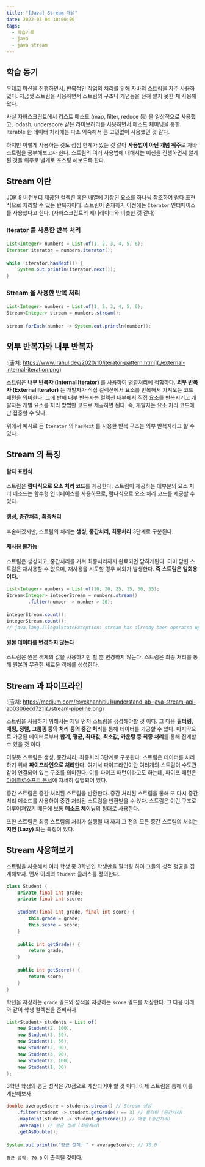 ```yaml
---
title: "[Java] Stream 개념"
date: 2022-03-04 18:00:00
tags:
  - 학습기록
  - java
  - java stream
---
```


## 학습 동기

우테코 미션을 진행하면서, 반복적인 작업의 처리를 위해 자바의 스트림을 자주 사용하였다. 지금껏 스트림을 사용하면서 스트림의 구조나 개념등을 전혀 알지 못한 채 사용해왔다.

사실 자바스크립트에서 리스트 메소드 (map, filter, reduce 등) 을 일상적으로 사용했고, lodash, underscore 같은 라이브러리를 사용하면서 메소드 체이닝을 통한 Iterable 한 데이터 처리에는 다소 익숙해서 큰 고민없이 사용했던 것 같다.

하지만 이렇게 사용하는 것도 점점 한계가 있는 것 같아 **사용법이 아닌 개념 위주**로 자바 스트림을 공부해보고자 한다. 스트림의 여러 사용법에 대해서는 미션을 진행하면서 알게된 것들 위주로 별개로 포스팅 해보도록 한다.

## Stream 이란

JDK 8 버전부터 제공된 컬렉션 혹은 배열에 저장된 요소를 하나씩 참조하여 람다 표현식으로 처리할 수 있는 반복자이다. 스트림이 존재하기 이전에는 `Iterator` 인터페이스를 사용했다고 한다. (자바스크립트의 제너레이터와 비슷한 것 같다)

### Iterator 를 사용한 반복 처리

```java
List<Integer> numbers = List.of(1, 2, 3, 4, 5, 6);
Iterator iterator = numbers.iterator();

while (iterator.hasNext()) {
    System.out.println(iterator.next());
}
```

### Stream 을 사용한 반복 처리

```java
List<Integer> numbers = List.of(1, 2, 3, 4, 5, 6);
Stream<Integer> stream = numbers.stream();

stream.forEach(number -> System.out.println(number));
```

## 외부 반복자와 내부 반복자

![출처: https://www.irahul.dev/2020/10/iterator-pattern.html](./external-internal-iteration.png)

스트림은 **내부 반복자 (Internal Iterator)** 를 사용하여 병렬처리에 적합하다. **외부 반복자 (External Iterator)** 는 개발자가 직접 컬렉션에서 요소를 반복해서 가져오는 코드 패턴을 의미한다. 그에 반해 내부 반복자는 컬렉션 내부에서 직접 요소를 반복시키고 개발자는 개별 요소를 처리 방법만 코드로 제공하면 된다. 즉, 개발자는 요소 처리 코드에만 집중할 수 있다.

위에서 예시로 든 `Iterator` 의 `hasNext` 를 사용한 반복 구조는 외부 반복자라고 할 수 있다.

## Stream 의 특징

#### 람다 표현식

스트림은 **람다식으로 요소 처리 코드**를 제공한다. 스트림이 제공하는 대부분의 요소 처리 메소드는 함수형 인터페이스를 사용하므로, 람다식으로 요소 처리 코드를 제공할 수 있다.

#### 생성, 중간처리, 최종처리

후술하겠지만, 스트림의 처리는 **생성, 중간처리, 최종처리** 3단계로 구분된다.

#### 재사용 불가능

스트림은 생성되고, 중간처리를 거쳐 최종처리까지 완료되면 닫히게된다. 이미 닫힌 스트림은 재사용할 수 없으며, 재사용을 시도할 경우 예외가 발생한다. **즉 스트림은 일회용이다.**

```java
List<Integer> numbers = List.of(10, 20, 25, 15, 30, 35);
Stream<Integer> integerStream = numbers.stream()
        .filter(number -> number > 20);

integerStream.count();
integerStream.count();
// java.lang.IllegalStateException: stream has already been operated upon or closed
```

#### 원본 데이터를 변경하지 않는다

스트림은 원본 객체의 값을 사용하기만 할 뿐 변경하지 않는다. 스트림은 최종 처리를 통해 원본과 무관한 새로운 객체를 생성한다.

## Stream 과 파이프라인

![출처: https://medium.com/@vckhanhitiu1/understand-ab-java-stream-api-ab0306ecd721](./stream-pipeline.png)

스트림을 사용하기 위해서는 제일 먼저 스트림을 생성해야할 것 이다. 그 다음 **필터링, 매핑, 정렬, 그룹핑 등의 처리 등의 중간 처리**를 통해 데이터를 가공할 수 있다. 마지막으로 가공된 데이터로부터 **합계, 평균, 최대값, 최소값, 카운팅 등 최종 처리**를 통해 집계할 수 있을 것 이다.

이렇듯 스트림은 생성, 중간처리, 최종처리 3단계로 구분된다. 스트림은 데이터를 처리하기 위해 **파이프라인으로 처리**한다. 여기서 파이프라인이란 여러개의 스트림이 수도관 같이 연결되어 있는 구조를 의미한다. 이를 파이프 패턴이라고도 하는데, 파이프 패턴은 [마이크로소프트 문서](https://docs.microsoft.com/ko-kr/azure/architecture/patterns/pipes-and-filters)에 자세히 설명되어 있다.

중간 스트림은 중간 처리된 스트림을 반환한다. 중간 처리된 스트림을 통해 또 다시 중간 처리 메소드를 사용하여 중간 처리된 스트림을 반환받을 수 있다. 스트림은 이런 구조로 이루어져있기 때문에 보통 **메소드 체이닝**의 형태로 사용한다.

또한 스트림은 최종 스트림의 처리가 실행될 때 까지 그 전의 모든 중간 스트림의 처리는 **지연 (Lazy)** 되는 특징이 있다.

## Stream 사용해보기

스트림을 사용해서 여러 학생 중 3학년인 학생만을 필터링 하여 그들의 성적 평균을 집계해보자. 먼저 아래의 `Student` 클래스를 정의한다.

```java
class Student {
    private final int grade;
    private final int score;

    Student(final int grade, final int score) {
        this.grade = grade;
        this.score = score;
    }

    public int getGrade() {
        return grade;
    }

    public int getScore() {
        return score;
    }
}
```

학년을 저장하는 `grade` 필드와 성적을 저장하는 `score` 필드를 저장한다. 그 다음 아래와 같이 학생 컬렉션을 준비하자.

```java
List<Student> students = List.of(
    new Student(2, 100),
    new Student(3, 50),
    new Student(1, 56),
    new Student(2, 90),
    new Student(3, 90),
    new Student(2, 100),
    new Student(1, 30)
);
```

3학년 학생의 평균 성적은 70점으로 계산되어야 할 것 이다. 이제 스트림을 통해 이를 계산해보자.

```java
double averageScore = students.stream() // Stream 생성
    .filter(student -> student.getGrade() == 3) // 필터링 (중간처리)
    .mapToInt(student -> student.getScore()) // 매핑 (중간처리)
    .average() // 평균 집계 (최종처리)
    .getAsDouble();

System.out.println("평균 성적: " + averageScore); // 70.0
```

`평균 성적: 70.0` 이 출력될 것이다.
